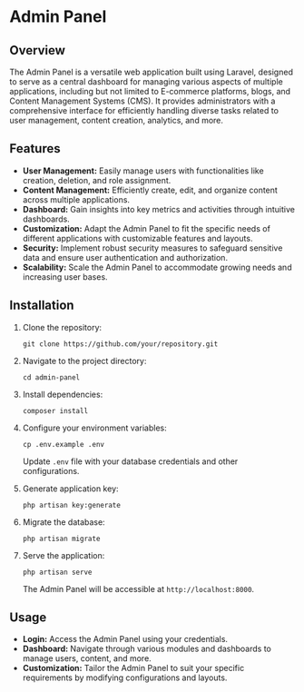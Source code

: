 # Admin Panel

## Overview

The Admin Panel is a versatile web application built using Laravel, designed to serve as a central dashboard for managing various aspects of multiple applications, including but not limited to E-commerce platforms, blogs, and Content Management Systems (CMS). It provides administrators with a comprehensive interface for efficiently handling diverse tasks related to user management, content creation, analytics, and more.

## Features

- **User Management:** Easily manage users with functionalities like creation, deletion, and role assignment.
- **Content Management:** Efficiently create, edit, and organize content across multiple applications.
- **Dashboard:** Gain insights into key metrics and activities through intuitive dashboards.
- **Customization:** Adapt the Admin Panel to fit the specific needs of different applications with customizable features and layouts.
- **Security:** Implement robust security measures to safeguard sensitive data and ensure user authentication and authorization.
- **Scalability:** Scale the Admin Panel to accommodate growing needs and increasing user bases.

## Installation

1. Clone the repository:

   ```
   git clone https://github.com/your/repository.git
   ```

2. Navigate to the project directory:

   ```
   cd admin-panel
   ```

3. Install dependencies:

   ```
   composer install
   ```

4. Configure your environment variables:

   ```
   cp .env.example .env
   ```

   Update `.env` file with your database credentials and other configurations.

5. Generate application key:

   ```
   php artisan key:generate
   ```

6. Migrate the database:

   ```
   php artisan migrate
   ```

7. Serve the application:

   ```
   php artisan serve
   ```

   The Admin Panel will be accessible at `http://localhost:8000`.

## Usage

- **Login:** Access the Admin Panel using your credentials.
- **Dashboard:** Navigate through various modules and dashboards to manage users, content, and more.
- **Customization:** Tailor the Admin Panel to suit your specific requirements by modifying configurations and layouts.
